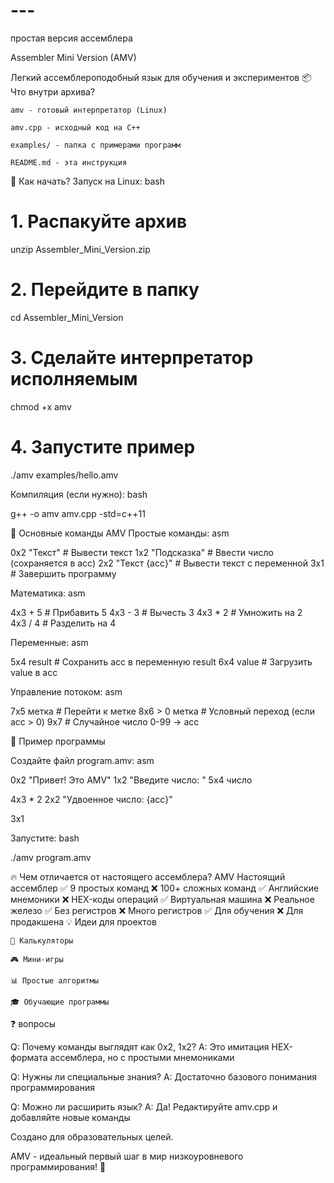 # ---
простая версия ассемблера




Assembler Mini Version (AMV)

Легкий ассемблероподобный язык для обучения и экспериментов
📦 Что внутри архива?

    amv - готовый интерпретатор (Linux)

    amv.cpp - исходный код на C++

    examples/ - папка с примерами программ

    README.md - эта инструкция

🚀 Как начать?
Запуск на Linux:
bash

# 1. Распакуйте архив
unzip Assembler_Mini_Version.zip

# 2. Перейдите в папку
cd Assembler_Mini_Version

# 3. Сделайте интерпретатор исполняемым
chmod +x amv

# 4. Запустите пример
./amv examples/hello.amv

Компиляция (если нужно):
bash

g++ -o amv amv.cpp -std=c++11

🎯 Основные команды AMV
Простые команды:
asm

0x2 "Текст"      # Вывести текст
1x2 "Подсказка"  # Ввести число (сохраняется в acc)
2x2 "Текст {acc}" # Вывести текст с переменной
3x1              # Завершить программу

Математика:
asm

4x3 + 5    # Прибавить 5
4x3 - 3    # Вычесть 3
4x3 * 2    # Умножить на 2  
4x3 / 4    # Разделить на 4

Переменные:
asm

5x4 result  # Сохранить acc в переменную result
6x4 value   # Загрузить value в acc

Управление потоком:
asm

7x5 метка    # Перейти к метке
8x6 > 0 метка # Условный переход (если acc > 0)
9x7          # Случайное число 0-99 → acc

📝 Пример программы

Создайте файл program.amv:
asm

0x2 "Привет! Это AMV"
1x2 "Введите число: "
5x4 число

4x3 * 2
2x2 "Удвоенное число: {acc}"

3x1

Запустите:
bash

./amv program.amv

🔥 Чем отличается от настоящего ассемблера?
AMV	Настоящий ассемблер
✅ 9 простых команд	❌ 100+ сложных команд
✅ Английские мнемоники	❌ HEX-коды операций
✅ Виртуальная машина	❌ Реальное железо
✅ Без регистров	❌ Много регистров
✅ Для обучения	❌ Для продакшена
💡 Идеи для проектов

    🧮 Калькуляторы

    🎮 Мини-игры

    📊 Простые алгоритмы

    🎓 Обучающие программы

❓  вопросы

Q: Почему команды выглядят как 0x2, 1x2?
A: Это имитация HEX-формата ассемблера, но с простыми мнемониками

Q: Нужны ли специальные знания?
A: Достаточно базового понимания программирования

Q: Можно ли расширить язык?
A: Да! Редактируйте amv.cpp и добавляйте новые команды


Создано для образовательных целей.

AMV - идеальный первый шаг в мир низкоуровневого программирования! 🚀
